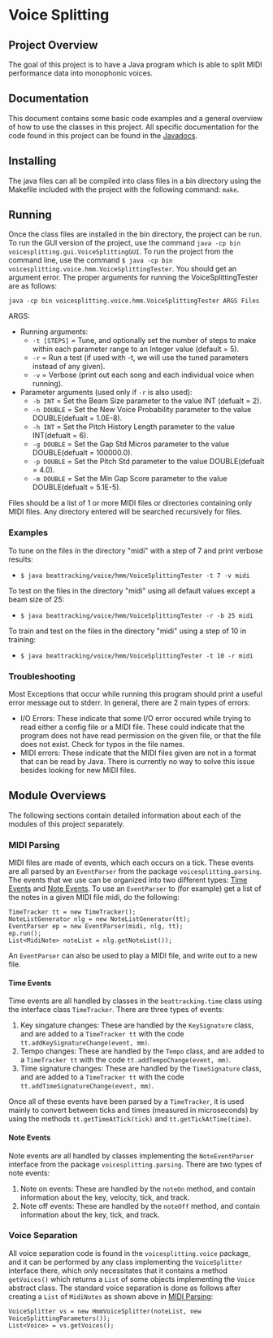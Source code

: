 # Voice Splitting

## Project Overview
The goal of this project is to have a Java program which is able to split MIDI performance
data into monophonic voices.

## Documentation
This document contains some basic code examples and a general overview of how to use
the classes in this project. All specific documentation for the code found in this
project can be found in the [Javadocs](https://apmcleod.github.io/voice-splitting/doc). 

## Installing
The java files can all be compiled into class files in a bin directory using the Makefile
included with the project with the following command: `make`.

## Running
Once the class files are installed in the bin directory, the project can be run. To run the
GUI version of the project, use the command `java -cp bin voicesplitting.gui.VoiceSplittingGUI`.
To run the project from the command line, use the command `$ java -cp bin voicesplitting.voice.hmm.VoiceSplittingTester`.
You should get an argument error. The proper arguments for running the VoiceSplittingTester are as follows:

`java -cp bin voicesplitting.voice.hmm.VoiceSplittingTester ARGS Files`

ARGS:
 * Running arguments:
   * `-t [STEPS]` = Tune, and optionally set the number of steps to make within each parameter
     range to an Integer value (default = 5).
   * `-r` = Run a test (if used with -t, we will use the tuned parameters instead of any given).
   * `-v` = Verbose (print out each song and each individual voice when running).
 * Parameter arguments (used only if `-r` is also used):
   * `-b INT` = Set the Beam Size parameter to the value INT (defualt = 2).
   * `-n DOUBLE` = Set the New Voice Probability parameter to the value DOUBLE(defualt = 1.0E-8).
   * `-h INT` = Set the Pitch History Length parameter to the value INT(defualt = 6).
   * `-g DOUBLE` = Set the Gap Std Micros parameter to the value DOUBLE(defualt = 100000.0).
   * `-p DOUBLE` = Set the Pitch Std parameter to the value DOUBLE(defualt = 4.0).
   * `-m DOUBLE` = Set the Min Gap Score parameter to the value DOUBLE(defualt = 5.1E-5).
 
Files should be a list of 1 or more MIDI files or directories containing only MIDI
files. Any directory entered will be searched recursively for files.

### Examples
To tune on the files in the directory "midi" with a step of 7 and print verbose results:
 * `$ java beattracking/voice/hmm/VoiceSplittingTester -t 7 -v midi`

To test on the files in the directory "midi" using all default values except a beam size of 25:
 * `$ java beattracking/voice/hmm/VoiceSplittingTester -r -b 25 midi`

To train and test on the files in the directory "midi" using a step of 10 in training:
 * `$ java beattracking/voice/hmm/VoiceSplittingTester -t 10 -r midi`


### Troubleshooting
Most Exceptions that occur while running this program should print a useful error message out to
stderr. In general, there are 2 main types of errors:
 * I/O Errors: These indicate that some I/O error occured while trying to read either a config
   file or a MIDI file. These could indicate that the program does not have read permission
   on the given file, or that the file does not exist. Check for typos in the file names.
 * MIDI errors: These indicate that the MIDI files given are not in a format that can be read
   by Java. There is currently no way to solve this issue besides looking for new MIDI files.

## Module Overviews
The following sections contain detailed information about each of the modules of this project
separately. 

### MIDI Parsing
MIDI files are made of events, which each occurs on a tick. These events are all parsed by an
`EventParser` from the package `voicesplitting.parsing`. The events that we use can be organized
into two different types: [Time Events](#time-events) and [Note Events](#note-events). To use
an `EventParser` to (for example) get a list of the notes in a given MIDI file midi, do the
following:

```
TimeTracker tt = new TimeTracker();
NoteListGenerator nlg = new NoteListGenerator(tt);
EventParser ep = new EventParser(midi, nlg, tt);
ep.run();
List<MidiNote> noteList = nlg.getNoteList());
```

An `EventParser` can also be used to play a MIDI file, and write out to a new file.

#### Time Events
Time events are all handled by classes in the `beattracking.time` class using the interface
class `TimeTracker`. There are three types of events:

1. Key singature changes: These are handled by the `KeySignature` class, and are added to a
   `TimeTracker tt` with the code `tt.addKeySignatureChange(event, mm)`.
2. Tempo changes: These are handled by the `Tempo` class, and are added to a `TimeTracker tt`
   with the code `tt.addTempoChange(event, mm)`.
3. Time signature changes: These are handled by the `TimeSignature` class, and are added to a
   `TimeTracker tt` with the code `tt.addTimeSignatureChange(event, mm)`.

Once all of these events have been parsed by a `TimeTracker`, it is used mainly to convert
between ticks and times (measured in microseconds) by using the methods `tt.getTimeAtTick(tick)`
and `tt.getTickAtTime(time)`.

#### Note Events
Note events are all handled by classes implementing the `NoteEventParser` interface from the
package `voicesplitting.parsing`. There are two types of note events:

1. Note on events: These are handled by the `noteOn` method, and contain information about the
   key, velocity, tick, and track.
2. Note off events: These are handled by the `noteOff` method, and contain information about the
   key, tick, and track.

### Voice Separation
All voice separation code is found in the `voicesplitting.voice` package, and it can be performed
by any class implementing the `VoiceSplitter` interface there, which only necessitates that it
contains a method `getVoices()` which returns a `List` of some objects implementing the `Voice`
abstract class. The standard voice separation is done as follows after creating a `List` of
`MidiNotes` as shown above in [MIDI Parsing](#midi-parsing):

```
VoiceSplitter vs = new HmmVoiceSplitter(noteList, new VoiceSplittingParameters());
List<Voice> = vs.getVoices();
```
